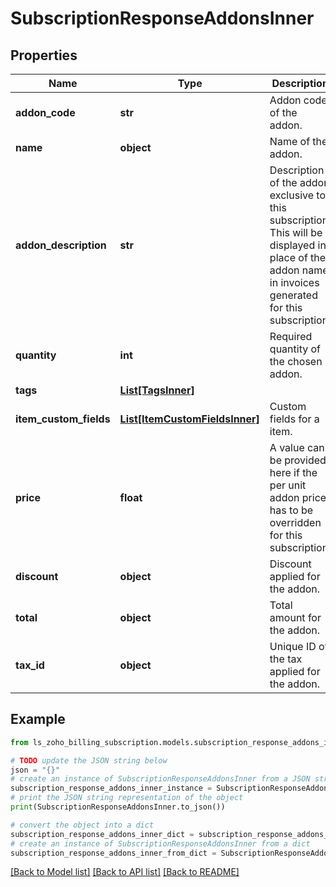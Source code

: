 # SubscriptionResponseAddonsInner


## Properties

Name | Type | Description | Notes
------------ | ------------- | ------------- | -------------
**addon_code** | **str** | Addon code of the addon. | [optional] 
**name** | **object** | Name of the addon. | [optional] 
**addon_description** | **str** | Description of the addon exclusive to this subscription. This will be displayed in place of the addon name in invoices generated for this subscription. | [optional] 
**quantity** | **int** | Required quantity of the chosen addon. | [optional] 
**tags** | [**List[TagsInner]**](TagsInner.md) |  | [optional] 
**item_custom_fields** | [**List[ItemCustomFieldsInner]**](ItemCustomFieldsInner.md) | Custom fields for a item. | [optional] 
**price** | **float** | A value can be provided here if the per unit addon price has to be overridden for this subscription. | [optional] 
**discount** | **object** | Discount applied for the addon. | [optional] 
**total** | **object** | Total amount for the addon. | [optional] 
**tax_id** | **object** | Unique ID of the tax applied for the addon. | [optional] 

## Example

```python
from ls_zoho_billing_subscription.models.subscription_response_addons_inner import SubscriptionResponseAddonsInner

# TODO update the JSON string below
json = "{}"
# create an instance of SubscriptionResponseAddonsInner from a JSON string
subscription_response_addons_inner_instance = SubscriptionResponseAddonsInner.from_json(json)
# print the JSON string representation of the object
print(SubscriptionResponseAddonsInner.to_json())

# convert the object into a dict
subscription_response_addons_inner_dict = subscription_response_addons_inner_instance.to_dict()
# create an instance of SubscriptionResponseAddonsInner from a dict
subscription_response_addons_inner_from_dict = SubscriptionResponseAddonsInner.from_dict(subscription_response_addons_inner_dict)
```
[[Back to Model list]](../README.md#documentation-for-models) [[Back to API list]](../README.md#documentation-for-api-endpoints) [[Back to README]](../README.md)


